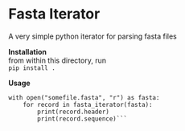 Fasta Iterator
==============
A very simple python iterator for parsing fasta files


**Installation**  
from within this directory, run  
```pip install .```


**Usage**  
```from fasta_iterator import fasta_iterator
with open("somefile.fasta", "r") as fasta:
    for record in fasta_iterator(fasta):
        print(record.header)
        print(record.sequence)```
